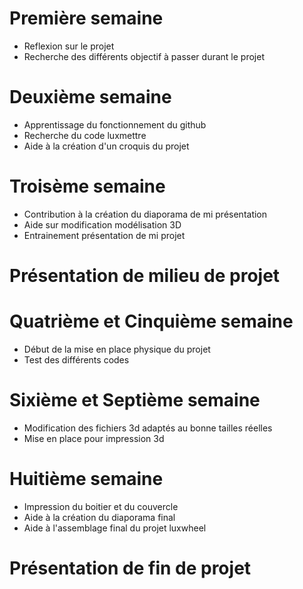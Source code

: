 # Première semaine

- Reflexion sur le projet
- Recherche des différents objectif à passer durant le projet

# Deuxième semaine

- Apprentissage du fonctionnement du github
- Recherche du code luxmettre
- Aide à la création d'un croquis du projet

# Troisème semaine 

- Contribution à la création du diaporama de mi présentation
- Aide sur modification modélisation 3D
- Entrainement présentation de mi projet

# Présentation de milieu de projet

# Quatrième et Cinquième semaine 

- Début de la mise en place physique du projet
- Test des différents codes
  
# Sixième et Septième semaine

- Modification des fichiers 3d adaptés au bonne tailles réelles
- Mise en place pour impression 3d

# Huitième semaine

- Impression du boitier et du couvercle
- Aide à la création du diaporama final
- Aide à l'assemblage final du projet luxwheel

# Présentation de fin de projet
